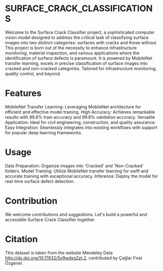 # SURFACE_CRACK_CLASSIFICATIONS
Welcome to the Surface Crack Classifier project, a sophisticated computer vision model designed to address the critical task of classifying surface images into two distinct categories: surfaces with cracks and those without. This project is born out of the necessity to enhance infrastructure monitoring, material inspection, and various applications where the identification of surface defects is paramount. It is powered by MobileNet transfer learning, excels in precise classification of surface images into cracked and non-cracked categories. Tailored for infrastructure monitoring, quality control, and beyond.
# Features
MobileNet Transfer Learning: Leveraging MobileNet architecture for efficient and effective model training.
High Accuracy: Achieves remarkable results with 99.8% train accuracy and 99.6% validation accuracy.
Versatile Application: Ideal for civil engineering, construction, and quality assurance.
Easy Integration: Seamlessly integrates into existing workflows with support for popular deep learning frameworks.
# Usage
Data Preparation: Organize images into 'Cracked' and 'Non-Cracked' folders.
Model Training: Utilize MobileNet transfer learning for swift and accurate training with exceptional accuracy.
Inference: Deploy the model for real-time surface defect detection.
# Contribution
We welcome contributions and suggestions. Let's build a powerful and accessible Surface Crack Classifier together.
# Citation
This dataset is taken from the website Mendeley Data http://dx.doi.org/10.17632/5y9wdsg2zt.2, contributed by Çağlar Fırat Özgenel.
